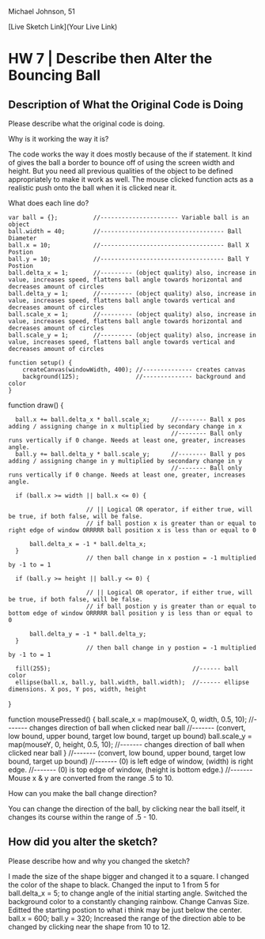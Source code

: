 Michael Johnson, 51

[Live Sketch Link](Your Live Link)


# HW 7 | Describe then Alter the Bouncing Ball

## Description of What the Original Code is Doing

Please describe what the original code is doing.

Why is it working the way it is?

The code works the way it does mostly because of the if statement. It kind of gives the ball a border to bounce off of using the screen width and height.
But you need all previous qualities of the object to be defined appropriately to make it work as well.
The mouse clicked function acts as a realistic push onto the ball when it is clicked near it.


What does each line do?

    var ball = {};          //---------------------- Variable ball is an object
    ball.width = 40;        //----------------------------------- Ball Diameter
    ball.x = 10;            //----------------------------------- Ball X Postion
    ball.y = 10;            //----------------------------------- Ball Y Postion
    ball.delta_x = 1;       //--------- (object quality) also, increase in value, increases speed, flattens ball angle towards horizontal and decreases amount of circles
    ball.delta_y = 1;       //--------- (object quality) also, increase in value, increases speed, flattens ball angle towards vertical and decreases amount of circles
    ball.scale_x = 1;       //--------- (object quality) also, increase in value, increases speed, flattens ball angle towards horizontal and decreases amount of circles
    ball.scale_y = 1;       //--------- (object quality) also, increase in value, increases speed, flattens ball angle towards vertical and decreases amount of circles

    function setup() {
        createCanvas(windowWidth, 400); //-------------- creates canvas
        background(125);                //-------------- background and color
    }


  function draw() {

      ball.x += ball.delta_x * ball.scale_x;      //-------- Ball x pos adding / assigning change in x multiplied by secondary change in x
                                                  //-------- Ball only runs vertically if 0 change. Needs at least one, greater, increases angle.
      ball.y += ball.delta_y * ball.scale_y;      //-------- Ball y pos adding / assigning change in y multiplied by secondary change in y
                                                  //-------- Ball only runs vertically if 0 change. Needs at least one, greater, increases angle.

      if (ball.x >= width || ball.x <= 0) {

                          // || Logical OR operator, if either true, will be true, if both false, will be false.
                          // if ball postion x is greater than or equal to right edge of window ORRRRR ball position x is less than or equal to 0

          ball.delta_x = -1 * ball.delta_x;
      }
                          // then ball change in x postion = -1 multiplied by -1 to = 1

      if (ball.y >= height || ball.y <= 0) {

                          // || Logical OR operator, if either true, will be true, if both false, will be false.
                          // if ball postion y is greater than or equal to bottom edge of window ORRRRR ball position y is less than or equal to 0

          ball.delta_y = -1 * ball.delta_y;
      }
                          // then ball change in y postion = -1 multiplied by -1 to = 1

      fill(255);                                        //------ ball color
      ellipse(ball.x, ball.y, ball.width, ball.width);  //------ ellipse dimensions. X pos, Y pos, width, height
  }

  function mousePressed() {
      ball.scale_x = map(mouseX, 0, width, 0.5, 10);    //------- changes direction of ball when clicked near ball
                                                        //------- (convert, low bound, upper bound, target low bound, target up bound)
      ball.scale_y = map(mouseY, 0, height, 0.5, 10);   //------- changes direction of ball when clicked near ball
  }                                                     //------- (convert, low bound, upper bound, target low bound, target up bound)
                                                        //------- (0) is left edge of window, (width) is right edge.
                                                        //------- (0) is top edge of window, (height is bottom edge.)
                                                        //------- Mouse x & y are converted from the range .5 to 10.


How can you make the ball change direction?

You can change the direction of the ball, by clicking near the ball itself, it changes its course within the range of .5 - 10.




## How did you alter the sketch?

Please describe how and why you changed the sketch?

I made the size of the shape bigger and changed it to a square.
I changed the color of the shape to black.
Changed the input to 1 from 5 for ball.delta_x = 5; to change angle of the initial starting angle.
Switched the background color to a constantly changing rainbow.
Change Canvas Size.
Editted the starting postion to what i think may be just below the center. ball.x = 600; ball.y = 320;
Increased the range of the direction able to be changed by clicking near the shape from 10 to 12.
